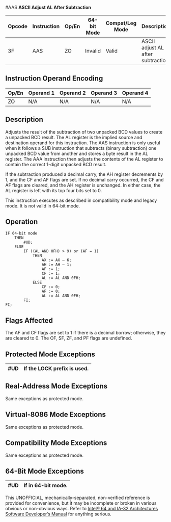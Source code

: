 #AAS
**ASCII Adjust AL After Subtraction**

| Opcode | Instruction | Op/En | 64-bit Mode | Compat/Leg Mode | Description                        |
| ------ | ----------- | ----- | ----------- | --------------- | ---------------------------------- |
| 3F     | AAS         | ZO    | Invalid     | Valid           | ASCII adjust AL after subtraction. |

## Instruction Operand Encoding

| Op/En | Operand 1 | Operand 2 | Operand 3 | Operand 4 |
| ----- | --------- | --------- | --------- | --------- |
| ZO    | N/A       | N/A       | N/A       | N/A       |

## Description

Adjusts the result of the subtraction of two unpacked BCD values to create a unpacked BCD result. The AL register is the implied source and destination operand for this instruction. The AAS instruction is only useful when it follows a SUB instruction that subtracts (binary subtraction) one unpacked BCD value from another and stores a byte result in the AL register. The AAA instruction then adjusts the contents of the AL register to contain the correct 1-digit unpacked BCD result.

If the subtraction produced a decimal carry, the AH register decrements by 1, and the CF and AF flags are set. If no decimal carry occurred, the CF and AF flags are cleared, and the AH register is unchanged. In either case, the AL register is left with its top four bits set to 0.

This instruction executes as described in compatibility mode and legacy mode. It is not valid in 64-bit mode.

## Operation

```
IF 64-bit mode
    THEN
        #​​​UD;
    ELSE
        IF ((AL AND 0FH) > 9) or (AF = 1)
            THEN
                AX := AX – 6;
                AH := AH – 1;
                AF := 1;
                CF := 1;
                AL := AL AND 0FH;
            ELSE
                CF := 0;
                AF := 0;
                AL := AL AND 0FH;
        FI;
FI;

```

## Flags Affected

The AF and CF flags are set to 1 if there is a decimal borrow; otherwise, they are cleared to 0. The OF, SF, ZF, and PF flags are undefined.

## Protected Mode Exceptions

| #​​​UD | If the LOCK prefix is used. |
| ------ | --------------------------- |

## Real-Address Mode Exceptions

Same exceptions as protected mode.

## Virtual-8086 Mode Exceptions

Same exceptions as protected mode.

## Compatibility Mode Exceptions

Same exceptions as protected mode.

## 64-Bit Mode Exceptions

| #​​​UD | If in 64-bit mode. |
| ------ | ------------------ |

This UNOFFICIAL, mechanically-separated, non-verified reference is provided for convenience, but it may be
incomplete or broken in various obvious or non-obvious
ways. Refer to [Intel® 64 and IA-32 Architectures Software Developer’s Manual](https://software.intel.com/en-us/download/intel-64-and-ia-32-architectures-sdm-combined-volumes-1-2a-2b-2c-2d-3a-3b-3c-3d-and-4) for anything serious.
